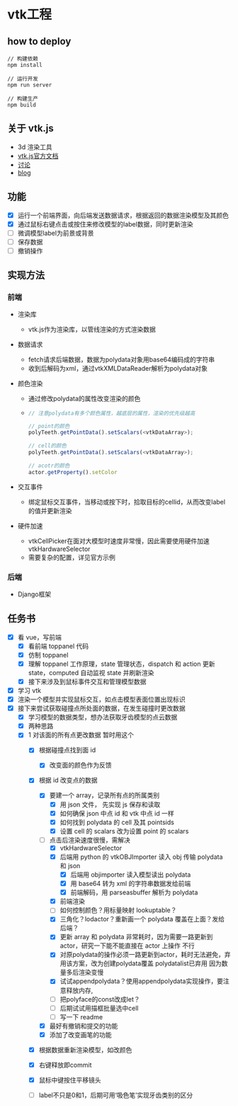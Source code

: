 # vtk工程

## how to deploy

```shell
// 构建依赖
npm install

// 运行开发
npm run server

// 构建生产
npm build
```

## 关于 vtk.js

- 3d 渲染工具
- [vtk.js官方文档](https://kitware.github.io/vtk-js)
- [讨论](https://discourse.vtk.org/)
- [blog](https://www.weiy.city/page/6/?s=vtk)

## 功能

- [x] 运行一个前端界面，向后端发送数据请求，根据返回的数据渲染模型及其颜色
- [x] 通过鼠标右键点击或按住来修改模型的label数据，同时更新渲染
- [ ] 微调模型label为前景或背景
- [ ] 保存数据
- [ ] 撤销操作

## 实现方法

### 前端

- 渲染库

  - vtk.js作为渲染库，以管线渲染的方式渲染数据

- 数据请求

  - fetch请求后端数据，数据为polydata对象用base64编码成的字符串
  - 收到后解码为xml，通过vtkXMLDataReader解析为polydata对象

- 颜色渲染

  - 通过修改polydata的属性改变渲染的颜色

  - ```js
    // 注意polydata有多个颜色属性，越底层的属性，渲染的优先级越高
    
    // point的颜色
    polyTeeth.getPointData().setScalars(<vtkDataArray>);
                                        
    // cell的颜色
    polyTeeth.getPointData().setScalars(<vtkDataArray>);
                                        
    // acotr的颜色
    actor.getProperty().setColor
    
    ```

- 交互事件

  - 绑定鼠标交互事件，当移动或按下时，拾取目标的cellid，从而改变label的值并更新渲染

- 硬件加速

  - vtkCellPicker在面对大模型时速度非常慢，因此需要使用硬件加速vtkHardwareSelector
  - 需要复杂的配置，详见官方示例

### 后端

- Django框架

## 任务书

- [x] 看 vue，写前端
  - [x] 看前端 toppanel 代码
  - [x] 仿制 toppanel
  - [x] 理解 toppanel 工作原理，state 管理状态，dispatch 和 action 更新 state，computed 自动监视 state 并刷新渲染
  - [x] 接下来涉及到鼠标事件交互和管理模型数据
- [x] 学习 vtk
- [x] 渲染一个模型并实现鼠标交互，如点击模型表面位置出现标识
- [x] 接下来尝试获取碰撞点所处面的数据，在发生碰撞时更改数据
  - [x] 学习模型的数据类型，想办法获取牙齿模型的点云数据
  - [x] 两种思路
  - [x] 1 对该面的所有点更改数据 暂时用这个
    - [x] 根据碰撞点找到面 id
      - [x] 改变面的颜色作为反馈
    - [x] 根据 id 改变点的数据
      - [x] 要建一个 array，记录所有点的所属类别 
        - [x] 用 json 文件， 先实现 js 保存和读取
        - [x] 如何确保 json 中点 id 和 vtk 中点 id 一样
        - [x] 如何找到 polydata 的 cell 及其 pointsids
        - [x] 设置 cell 的 scalars 改为设置 point 的 scalars
      - [ ] 点击后渲染速度很慢，需解决
        - [x] vtkHardwareSelector
        - [x] 后端用 python 的 vtkOBJImporter 读入 obj 传输 polydata 和 json
          - [x] 后端用 objimporter 读入模型读出 polydata
          - [x] 用 base64 转为 xml 的字符串数据发给前端
          - [x] 前端解码，用 parseasbuffer 解析为 polydata
        - [x] 前端渲染
        - [ ] 如何控制颜色？用标量映射 lookuptable？
        - [x] 三角化？lodactor？重新画一个 polydata 覆盖在上面？发给后端？
        - [x] 更新 array 和 polydata 非常耗时，因为需要一路更新到 actor，研究一下能不能直接在 actor 上操作 不行
        - [x] 对原polydata的操作必须一路更新到actor，耗时无法避免，弃用该方案，改为创建polydata覆盖 polydatalist已弃用 因为数量多后渲染变慢
        - [x] 试试appendpolydata？使用appendpolydata实现操作，要注意释放内存,
        - [ ] 把polyface的const改成let？
        - [ ] 后期试试用描框批量选中cell
        - [ ] 写一下 readme
      - [x] 最好有撤销和提交的功能
      - [x] 添加了改变画笔的功能
    - [x] 根据数据重新渲染模型，如改颜色
    - [x] 右键释放即commit
    - [x] 鼠标中键按住平移镜头
    - [ ] label不只是0和1，后期可用‘吸色笔’实现牙齿类别的区分


